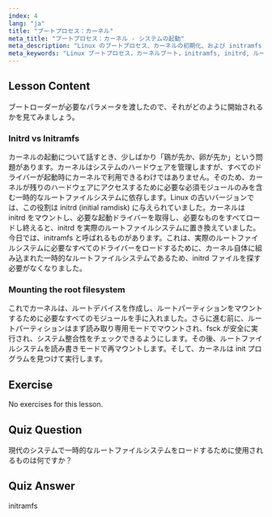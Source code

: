 ```yaml
---
index: 4
lang: "ja"
title: "ブートプロセス：カーネル"
meta_title: "ブートプロセス：カーネル - システムの起動"
meta_description: "Linux のブートプロセス、カーネルの初期化、および initramfs の役割について学びます。カーネルがルートファイルシステムをマウントする方法を理解します。Linux ブートプロセスガイド。"
meta_keywords: "Linux ブートプロセス，カーネルブート，initramfs, initrd, ルートファイルシステム，Linux チュートリアル，初心者 Linux, Linux ガイド"
---
```


## Lesson Content

ブートローダーが必要なパラメータを渡したので、それがどのように開始されるかを見てみましょう。

### Initrd vs Initramfs

カーネルの起動について話すとき、少しばかり「鶏が先か、卵が先か」という問題があります。カーネルはシステムのハードウェアを管理しますが、すべてのドライバーが起動時にカーネルで利用できるわけではありません。そのため、カーネルが残りのハードウェアにアクセスするために必要な必須モジュールのみを含む一時的なルートファイルシステムに依存します。Linux の古いバージョンでは、この役割は initrd (initial ramdisk) に与えられていました。カーネルは initrd をマウントし、必要な起動ドライバーを取得し、必要なものをすべてロードし終えると、initrd を実際のルートファイルシステムに置き換えていました。今日では、initramfs と呼ばれるものがあります。これは、実際のルートファイルシステムに必要なすべてのドライバーをロードするために、カーネル自体に組み込まれた一時的なルートファイルシステムであるため、initrd ファイルを探す必要がなくなりました。

### Mounting the root filesystem

これでカーネルは、ルートデバイスを作成し、ルートパーティションをマウントするために必要なすべてのモジュールを手に入れました。さらに進む前に、ルートパーティションはまず読み取り専用モードでマウントされ、fsck が安全に実行され、システム整合性をチェックできるようにします。その後、ルートファイルシステムを読み書きモードで再マウントします。そして、カーネルは init プログラムを見つけて実行します。

## Exercise

No exercises for this lesson.

## Quiz Question

現代のシステムで一時的なルートファイルシステムをロードするために使用されるものは何ですか？

## Quiz Answer

initramfs
